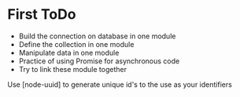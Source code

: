 # First ToDo

* Build the connection on database in one module  
* Define the collection in one module  
* Manipulate data in one module  
* Practice of using Promise for asynchronous code  
* Try to link these module together

Use [node-uuid] to generate unique id's to the use as your identifiers
